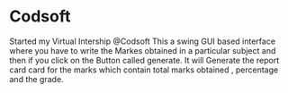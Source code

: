 # Codsoft
Started my Virtual Intership @Codsoft
This a swing GUI based interface where you have to write the Markes obtained in a particular subject and then if you click on the Button called generate. It will Generate the report card card for the marks which contain total marks obtained , percentage and the grade.
